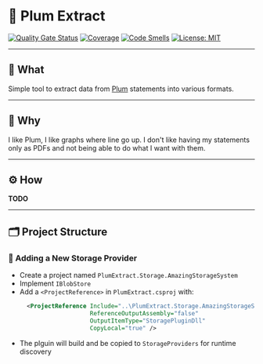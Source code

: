 # 🍑 Plum Extract  
[![Quality Gate Status](https://sonarcloud.io/api/project_badges/measure?project=Jsmuk_PlumExtract&metric=alert_status)](https://sonarcloud.io/summary/new_code?id=Jsmuk_PlumExtract)
[![Coverage](https://sonarcloud.io/api/project_badges/measure?project=Jsmuk_PlumExtract&metric=coverage)](https://sonarcloud.io/summary/new_code?id=Jsmuk_PlumExtract)
[![Code Smells](https://sonarcloud.io/api/project_badges/measure?project=Jsmuk_PlumExtract&metric=code_smells)](https://sonarcloud.io/summary/new_code?id=Jsmuk_PlumExtract)
[![License: MIT](https://img.shields.io/badge/License-MIT-yellow.svg)](https://opensource.org/licenses/MIT)

---

## 📘 What  
Simple tool to extract data from [Plum](https://withplum.com/) statements into various formats.

---

## 🤔 Why  
I like Plum, I like graphs where line go up. I don't like having my statements only as PDFs and not being able to do what I want with them.

---

## ⚙️ How  
**TODO**

---

## 🗂 Project Structure

### 🔌 Adding a New Storage Provider

- Create a project named `PlumExtract.Storage.AmazingStorageSystem`
- Implement `IBlobStore`
- Add a `<ProjectReference>` in `PlumExtract.csproj` with:
  ```xml
    <ProjectReference Include="..\PlumExtract.Storage.AmazingStorageSystem\PlumExtract.Storage.AmazingStorageSystem.csproj"
                      ReferenceOutputAssembly="false"
                      OutputItemType="StoragePluginDll"
                      CopyLocal="true" />
  ```
- The plguin will build and be copied to `StorageProviders` for runtime discovery 